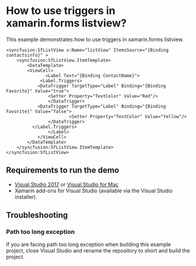 # How to use triggers in xamarin.forms listview?

This example demonstrates how to use triggers in xamarin.forms listview.

```
<syncfusion:SfListView x:Name="listView" ItemsSource="{Binding contactsinfo}" >
    <syncfusion:SfListView.ItemTemplate>
        <DataTemplate>
	    <ViewCell>
               <Label Text="{Binding ContactName}">
	         <Label.Triggers>
		    <DataTrigger TargetType="Label" Binding="{Binding Favorite}" Value="true">
		        <Setter Property="TextColor" Value="Red"/>
	            </DataTrigger>
		    <DataTrigger TargetType="Label" Binding="{Binding Favorite}" Value="false">
                        <Setter Property="TextColor" Value="Yellow"/>
	            </DataTrigger>
		  </Label.Triggers>
                </Label>
            </ViewCell>
        </DataTemplate>
    </syncfusion:SfListView.ItemTemplate>
</syncfusion:SfListView>

```
## Requirements to run the demo

* [Visual Studio 2017](https://visualstudio.microsoft.com/downloads/) or [Visual Studio for Mac](https://visualstudio.microsoft.com/vs/mac/)
* Xamarin add-ons for Visual Studio (available via the Visual Studio installer).

## Troubleshooting

### Path too long exception

If you are facing path too long exception when building this example project, close Visual Studio and rename the repository to short and build the project.
